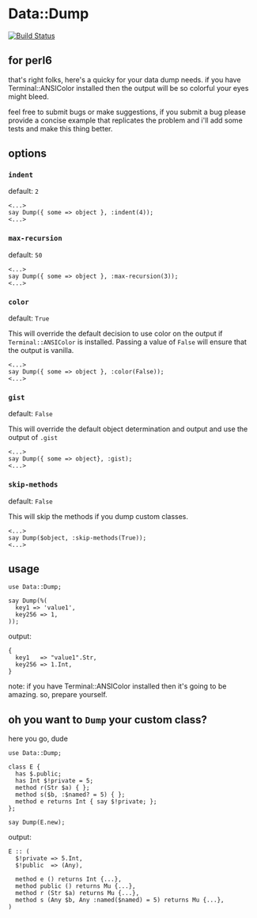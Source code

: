 # Data::Dump 

[![Build Status](https://travis-ci.org/tony-o/perl6-data-dump.svg?branch=master)](https://travis-ci.org/tony-o/perl6-data-dump)

## for perl6

that's right folks, here's a quicky for your data dump needs.  if you have Terminal::ANSIColor installed then the output will be so colorful your eyes might bleed.

feel free to submit bugs or make suggestions, if you submit a bug please provide a concise example that replicates the problem and i'll add some tests and make this thing better.

## options

### `indent`

default: `2`

```perl6
<...>
say Dump({ some => object }, :indent(4));
<...>
```

### `max-recursion`

default: `50`

```perl6
<...>
say Dump({ some => object }, :max-recursion(3));
<...>
```

### `color`

default: `True`

This will override the default decision to use color on the output if `Terminal::ANSIColor` is installed.  Passing a value of `False` will ensure that the output is vanilla.

```perl6
<...>
say Dump({ some => object }, :color(False));
<...>
```

### `gist`

default: `False`

This will override the default object determination and output and use the output of `.gist`

```perl6
<...>
say Dump({ some => object}, :gist);
<...>
```

### `skip-methods`

default: `False`

This will skip the methods if you dump custom classes.

```perl6
<...>
say Dump($object, :skip-methods(True));
<...>
```

## usage

```perl6
use Data::Dump;

say Dump(%( 
  key1 => 'value1',
  key256 => 1,
));
```

output:
```
{
  key1   => "value1".Str,
  key256 => 1.Int,
}
```
note: if you have Terminal::ANSIColor installed then it's going to be amazing. so, prepare yourself.

## oh you want to ```Dump``` your custom class?

here you go, dude

```perl6
use Data::Dump;

class E {
  has $.public;
  has Int $!private = 5;
  method r(Str $a) { };
  method s($b, :$named? = 5) { };
  method e returns Int { say $!private; };
};

say Dump(E.new);
```

output:
```
E :: (
  $!private => 5.Int,
  $!public  => (Any),

  method e () returns Int {...},
  method public () returns Mu {...},
  method r (Str $a) returns Mu {...},
  method s (Any $b, Any :named($named) = 5) returns Mu {...},
)
```

